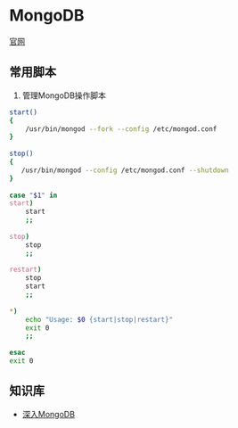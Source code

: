 # MongoDB

[官网](https://www.mongodb.com/zh-cn)









## 常用脚本

1. 管理MongoDB操作脚本
```bash
start() 
{
    /usr/bin/mongod --fork --config /etc/mongod.conf 
}
 
stop() 
{
   /usr/bin/mongod --config /etc/mongod.conf --shutdown
}
 
case "$1" in
start)
    start
    ;;
 
stop)
    stop
    ;;
 
restart)
    stop
    start
    ;;
 
*)
    echo "Usage: $0 {start|stop|restart}"
    exit 0
    ;;
 
esac
exit 0
```







## 知识库

- [深入MongoDB](https://www.yuque.com/jiangtengfei/mongodb/zispyk)











